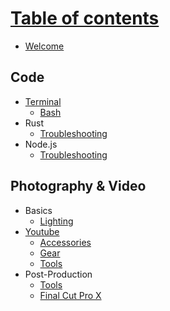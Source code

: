 # [Table of contents]()
* [Welcome](README.md)

## Code
* [Terminal](code/terminal/README.md)
	* [Bash](code/terminal/Bash.md)
* Rust
	* [Troubleshooting](code/rust/Troubleshooting.md)
* Node.js
	* [Troubleshooting](code/nodejs/Troubleshooting.md)

## Photography & Video
* Basics
	* [Lighting](photo-video/basics/Lighting.md)
* [Youtube](photo-video/youtube/README.md)
	* [Accessories](photo-video/youtube/Accessories.md)
	* [Gear](photo-video/youtube/Gear.md)
	* [Tools](photo-video/youtube/Tools.md)
* Post-Production
	* [Tools](photo-video/post-production/Tools.md)
	* [Final Cut Pro X](photo-video/post-production/FCPX.md)
